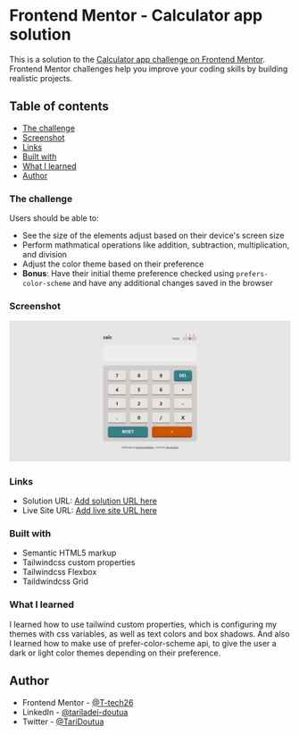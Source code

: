 # Frontend Mentor - Calculator app solution

This is a solution to the [Calculator app challenge on Frontend Mentor](https://www.frontendmentor.io/challenges/calculator-app-9lteq5N29). Frontend Mentor challenges help you improve your coding skills by building realistic projects. 

## Table of contents

  - [The challenge](#the-challenge)
  - [Screenshot](#screenshot)
  - [Links](#links)
  - [Built with](#built-with)
  - [What I learned](#what-i-learned)
- [Author](#author)

### The challenge

Users should be able to:

- See the size of the elements adjust based on their device's screen size
- Perform mathmatical operations like addition, subtraction, multiplication, and division
- Adjust the color theme based on their preference
- **Bonus**: Have their initial theme preference checked using `prefers-color-scheme` and have any additional changes saved in the browser

### Screenshot

![](../images/my-project-screenshot.png)

### Links

- Solution URL: [Add solution URL here](https://t-tech26.github.io/calculator-app-main/)
- Live Site URL: [Add live site URL here](https://t-tech26.github.io/calculator-app-main/)

### Built with

- Semantic HTML5 markup
- Tailwindcss custom properties
- Tailwindcss Flexbox
- Taildwindcss Grid

### What I learned

I learned how to use tailwind custom properties, which is configuring my themes with css variables, as well as text colors and box shadows. And also I learned how to make use of prefer-color-scheme api, to give the user a dark or light color themes depending on their preference.

## Author

- Frontend Mentor - [@T-tech26](https://www.frontendmentor.io/profile/T-tech26)
- LinkedIn - [@tariladei-doutua](https://www.your-site.com)
- Twitter - [@TariDoutua](https://www.twitter.com/yourusername)
